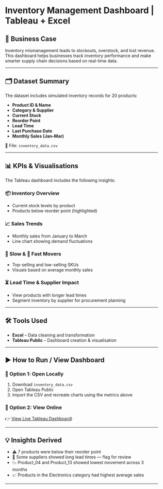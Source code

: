 # Inventory Management Dashboard | Tableau + Excel

## 📌 Business Case
Inventory mismanagement leads to stockouts, overstock, and lost revenue. This dashboard helps businesses track inventory performance and make smarter supply chain decisions based on real-time data.

---

## 🗂️ Dataset Summary
The dataset includes simulated inventory records for 20 products:
- **Product ID & Name**
- **Category & Supplier**
- **Current Stock**
- **Reorder Point**
- **Lead Time**
- **Last Purchase Date**
- **Monthly Sales (Jan–Mar)**

📁 File: `inventory_data.csv`

---

## 📊 KPIs & Visualisations
The Tableau dashboard includes the following insights:

### 📦 Inventory Overview
- Current stock levels by product
- Products below reorder point (highlighted)

### 📈 Sales Trends
- Monthly sales from January to March
- Line chart showing demand fluctuations

### 🐢 Slow & 🚀 Fast Movers
- Top-selling and low-selling SKUs
- Visuals based on average monthly sales

### ⏳ Lead Time & Supplier Impact
- View products with longer lead times
- Segment inventory by supplier for procurement planning

---

## 🛠️ Tools Used
- **Excel** – Data cleaning and transformation
- **Tableau Public** – Dashboard creation & visualisation

---

## ▶️ How to Run / View Dashboard

### 🔹 Option 1: Open Locally
1. Download `inventory_data.csv`
2. Open Tableau Public
3. Import the CSV and recreate charts using the metrics above

### 🔹 Option 2: View Online
👉 [View Live Tableau Dashboard](https://public.tableau.com/app/profile/rounak.gupta/viz/Inventorydashboard_17443473417830/Dashboard1))


---

## 💡 Insights Derived
- ⚠️ 7 products were below their reorder point
- 🚚 Some suppliers showed long lead times — flag for review
- 📉 Product_04 and Product_13 showed lowest movement across 3 months
- 📈 Products in the Electronics category had highest average sales

---


